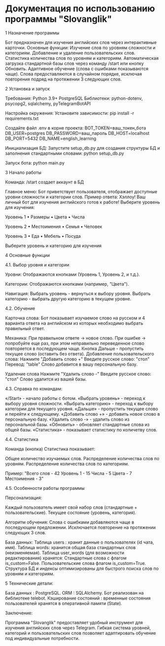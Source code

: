 # Документация по использованию программы "Slovanglik"

1 Назначение программы

Бот предназначен для изучения английских слов через интерактивные карточки.
Основные функции:
Изучение слов по уровням сложности и категориям.
Добавление и удаление пользовательских слов.
Статистика количества слов по уровням и категориям.
Автоматическая загрузка стандартной базы слов через команду /start или кнопку Обновить.
Адаптивное обучение (слова с ошибками показываются чаще).
Слова предоставляются в случайном порядке, исключая повторения подряд на протяжении 3 следующих слов.

2 Установка и запуск

Требования:
Python 3.9+
PostgreSQL
Библиотеки: python-dotenv, psycopg2, sqlalchemy, pyTelegramBotAPI

Настройка окружения:
Установите зависимости: pip install -r requirements.txt

Создайте файл .env в корне проекта:
BOT_TOKEN=ваш_токен_бота
DB_USER=postgres
DB_PASSWORD=ваш_пароль
DB_HOST=localhost
DB_PORT=5432
DB_NAME=english_learning

Инициализация БД:
Запустите setup_db.py для создания структуры БД и заполнения стандартными словами: python setup_db.py

Запуск бота: python main.py

3 Начало работы

Команда: /start создает аккаунт в БД

Главное меню:
Бот приветствует пользователя, отображает доступные уровни сложности и категории слов.
Пример ответа:
Хэллоу! Ваш личный бот для изучения английского готов к работе!
Выберите уровень для изучения:

Уровень 1
  • Размеры
  • Цвета
  • Числа

Уровень 2
  • Местоимения
  • Семья
  • Человек

Уровень 3
  • Еда
  • Мебель
  • Посуда

Выберите уровень и категорию для изучения

4 Основные функции

4.1. Выбор уровня и категории

Уровни:
Отображаются кнопками (Уровень 1, Уровень 2, и т.д.).

Категории:
Отображаются кнопками (например, "Цвета").

Навигация:
Выбрать уровень - вернуться к выбору уровня.
Выбрать категорию - выбрать другую категорию в текущем уровне.

4.2. Обучение

Карточка слова:
Бот показывает изучаемое слово на русском и 4 варианта ответа на английском из которых необходимо выбрать правильный ответ.

Механика:
При правильном ответе → новое слово.
При ошибке → попробуйте еще раз, при этом неправильно переведенное слово повторяется в последующем чаще.
Кнопка Дальше - пропустить текущее слово (оставить без ответа).
Добавление пользовательского слова:
Нажмите "Добавить слово +"
Введите русское слово: "стол"
Перевод: "table"
Слово добавится в вашу персональную базу.

Удаление слова
Нажмите "Удалить слово -"
Введите русское слово: "стол"
Слово удалится из вашей базы.

4.3. Справка по командам:

«/Start» - начало работы с ботом.
«Выбрать уровень» - переход к выбору уровня сложности.
«Выбрать категорию» - переход к выбору категории для текущего уровня. «Дальше» - пропустить текущее слово и перейти к следующему.
«Добавить слово +» - добавить новое слово в персональную базу.
«Удалить слово -» -  удалить слово из персональной базы.
«Обновить» - обновляет стандартные слова из общей базы.
«Статистика» - показывает статистику по количетву слов.

4.4. Статистика

Команда (кнопка) Статистика показывает:

Общее количество изучаемых слов.
Распределение количества слов по уровням.
Распределение количества слов по категориям.

Пример:
"Всего слов - 42
Уровень 1 - 15
Числа - 5
Цвета - 7
Местоимения - 3"

4.5. Особенности работы программы

Персонализация:

Каждый пользователь имеет свой набор слов (стандартные + пользовательские).
Текущее состояние (уровень, категория).

Алгоритм обучения:
Слова с ошибками добавляются чаще в последующем предложении.
Исключается повторение на протяжении следующих 3 слов.

База данных:
Таблица users : хранит данные о пользователях (id чата, имя).
Таблица words: хранится общая база стандартных слов (неизменяемая).
Таблица user_words (для возможности редактирования) хранятся:
Стандартные слова с флагом is_custom=False.
Пользовательские слова флагом is_custom=True.
Структура БД и индексы оптимизированы для быстрого поиска слов по уровням и категориям.

5 Технические детали:

База данных : PostgreSQL.
ORM : SQLAlchemy.
Бот реализован на библиотеке telebot.
Кэширование состояний : временные состояния пользователей хранятся в оперативной памяти (State).

Заключение:

Программа "Slovanglik" предоставляет удобный инструмент для изучения английских слов через Telegram. Гибкая система уровней, категорий и пользовательских слов позволяет адаптировать обучение под индивидуальные потребности.
